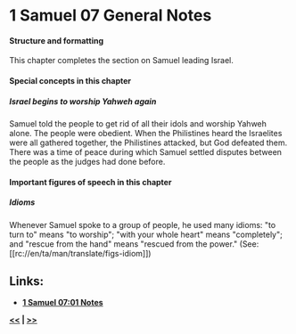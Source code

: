 # 1 Samuel 07 General Notes #

#### Structure and formatting ####

This chapter completes the section on Samuel leading Israel. 

#### Special concepts in this chapter ####

##### Israel begins to worship Yahweh again #####

Samuel told the people to get rid of all their idols and worship Yahweh alone. The people were obedient. When the Philistines heard the Israelites were all gathered together, the Philistines attacked, but God defeated them. There was a time of peace during which Samuel settled disputes between the people as the judges had done before.

#### Important figures of speech in this chapter ####

##### Idioms #####

Whenever Samuel spoke to a group of people, he used many idioms: "to turn to" means "to worship"; "with your whole heart" means "completely"; and "rescue from the hand" means "rescued from the power." (See: [[rc://en/ta/man/translate/figs-idiom]])

## Links: ##

* __[1 Samuel 07:01 Notes](./01.md)__

__[<<](../06/intro.md) | [>>](../08/intro.md)__
